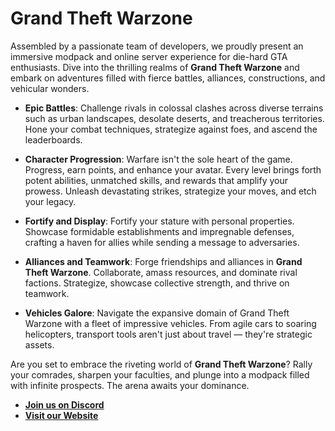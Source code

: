 # Grand Theft Warzone

Assembled by a passionate team of developers, we proudly present an immersive modpack and online server experience for die-hard GTA enthusiasts. Dive into the thrilling realms of **Grand Theft Warzone** and embark on adventures filled with fierce battles, alliances, constructions, and vehicular wonders.

- **Epic Battles**: Challenge rivals in colossal clashes across diverse terrains such as urban landscapes, desolate deserts, and treacherous territories. Hone your combat techniques, strategize against foes, and ascend the leaderboards.
  
- **Character Progression**: Warfare isn't the sole heart of the game. Progress, earn points, and enhance your avatar. Every level brings forth potent abilities, unmatched skills, and rewards that amplify your prowess. Unleash devastating strikes, strategize your moves, and etch your legacy.

- **Fortify and Display**: Fortify your stature with personal properties. Showcase formidable establishments and impregnable defenses, crafting a haven for allies while sending a message to adversaries.

- **Alliances and Teamwork**: Forge friendships and alliances in **Grand Theft Warzone**. Collaborate, amass resources, and dominate rival factions. Strategize, showcase collective strength, and thrive on teamwork.

- **Vehicles Galore**: Navigate the expansive domain of Grand Theft Warzone with a fleet of impressive vehicles. From agile cars to soaring helicopters, transport tools aren't just about travel — they're strategic assets.

Are you set to embrace the riveting world of **Grand Theft Warzone**? Rally your comrades, sharpen your faculties, and plunge into a modpack filled with infinite prospects. The arena awaits your dominance.

- [**Join us on Discord**](https://discord.gg/yRtuqc5YRA)
- [**Visit our Website**](http://www.grandtheftwarzone.com)
